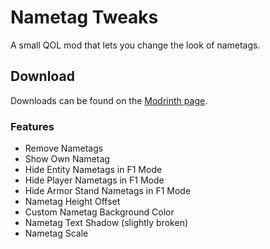# Nametag Tweaks

A small QOL mod that lets you change the look of nametags.

## Download

Downloads can be found on the [Modrinth page](https://modrinth.com/mod/nametagtweaks).

### Features

- Remove Nametags
- Show Own Nametag
- Hide Entity Nametags in F1 Mode
- Hide Player Nametags in F1 Mode
- Hide Armor Stand Nametags in F1 Mode
- Nametag Height Offset
- Custom Nametag Background Color
- Nametag Text Shadow (slightly broken)
- Nametag Scale
